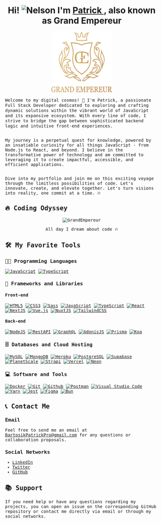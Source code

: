 <h1 align="center">Hi! <img src="https://media.giphy.com/media/hvRJCLFzcasrR4ia7z/giphy.gif" width="30" alt="Nelson"> I'm <a href="https://github.com/nelsonmurua913/" color="white" target="_blank">Patrick </a>, also known as Grand Empereur</h1>

<p align="center">
  <img src="./img/logoGE-principal.svg" alt="GitHub Profile" width="200" height="200">
</p>

<samp>
Welcome to my digital cosmos! 🌌 I'm Patrick, a passionate Full Stack Developer dedicated to exploring and crafting dynamic solutions within the vibrant world of JavaScript and its expansive ecosystem. With every line of code, I strive to bridge the gap between sophisticated backend logic and intuitive front-end experiences.
<br><br>

My journey is a perpetual quest for knowledge, powered by an insatiable curiosity for all things JavaScript - from Node.js to React, and beyond. I believe in the transformative power of technology and am committed to leveraging it to create impactful, accessible, and efficient applications.
<br><br>

Dive into my portfolio and join me on this exciting voyage through the limitless possibilities of code. Let's innovate, create, and elevate together. Let's turn visions into reality, one commit at a time. 🔥
</samp>

## 🔥 Coding Odyssey

<p align="center">
	<img align="center" src="https://github-readme-streak-stats.herokuapp.com?user=GrandEmpereur&theme=tokyonight_duo&hide_border=true" alt="GrandEmpereur" />
  <p align="center"> All day I dream about code 🔥 </p>
</p>

## 🛠️ My Favorite Tools

### 👨‍💻 Programming Languages

<p>
    <a href=""><img alt="JavaScript" src="https://img.shields.io/badge/JavaScript%20-%23F7DF1E.svg?logo=javascript&logoColor=black"></a>
    <a href="#"><img alt="TypeScript" src="https://badges.aleen42.com/src/typescript.svg"></a>
</p>

### 🧰 Frameworks and Libraries

#### Front-end

<p>
    <a href="#"><img alt="HTML5" src="https://img.shields.io/badge/HTML5-%23E34F26.svg?logo=html5&logoColor=white"></a>
    <a href="#"><img alt="CSS3" src="https://img.shields.io/badge/CSS3-%231572B6.svg?logo=css3&logoColor=white"></a>
    <a href="#"><img alt="Sass" src="https://img.shields.io/badge/Sass-CC6699.svg?logo=sass&logoColor=white"></a>
    <a href="#"><img alt="JavaScript" src="https://img.shields.io/badge/JavaScript-%23F7DF1E.svg?logo=javascript&logoColor=black"></a>
    <a href="#"><img alt="TypeScript" src="https://badges.aleen42.com/src/typescript.svg"></a>
    <a href="#"><img alt="React" src="https://badges.aleen42.com/src/react.svg"></a>
    <a href="#"><img alt="NextJS" src="https://img.shields.io/badge/Next.js-%23000000.svg?style=flat&logo=next.js&logoColor=white"></a>
    <a href="#"><img alt="Vue.js" src="https://img.shields.io/badge/Vue.js-%234FC08D.svg?logo=vue.js&logoColor=white"></a>
    <a href="#"><img alt="NuxtJS" src="https://img.shields.io/badge/Nuxt.js-%2300DC82.svg?style=flat&logo=nuxt.js&logoColor=white"></a>
    <a href="#"><img alt="TailwindCSS" src="https://badges.aleen42.com/src/tailwindcss.svg"></a>
</p>

#### Back-end

<p>  
    <a href="#"><img alt="NodeJS" src="https://img.shields.io/badge/Node.js-%2343853D.svg?logo=node.js&logoColor=white"></a>
    <a href="#"><img alt="RestAPI" src="https://img.shields.io/badge/RestAPI-%231572B6.svg?logo=restapi&logoColor=white"></a>
    <a href="#"><img alt="GraphQL" src="https://img.shields.io/badge/GraphQL-%23E10098.svg?logo=graphql&logoColor=white"></a>
    <a href="#"><img alt="AdonisJS" src="https://img.shields.io/badge/AdonisJS-%23FFF.svg?logo=adonisjs&logoColor=black"></a>
    <a href="#"><img alt="Prisma" src="https://img.shields.io/badge/Prisma-%232D3748.svg?logo=prisma&logoColor=white"></a>
    <a href="#"><img alt="Koa" src="https://img.shields.io/badge/Koa-%23333333.svg?logo=koa&logoColor=white"></a>
</p>


### 🗄️ Databases and Cloud Hosting

<p>
    <a href="#"><img alt="MySQL" src="https://img.shields.io/badge/MySQL-%2300f.svg?logo=mysql&logoColor=white"></a>
    <a href="#"><img alt="MongoDB" src="https://img.shields.io/badge/MongoDB-%234ea94b.svg?logo=mongodb&logoColor=white"></a>
    <a href="#"><img alt="Heroku" src="https://img.shields.io/badge/Heroku%20-%23430098.svg?logo=heroku&logoColor=white"></a>
    <a href="#"><img alt="PostgreSQL" src="https://img.shields.io/badge/PostgreSQL-%23336791.svg?logo=postgresql&logoColor=white"></a>
    <a href="#"><img alt="Supabase" src="https://img.shields.io/badge/Supabase-%2343853D.svg?logo=supabase&logoColor=white"></a>
    <a href="#"><img alt="PlanetScale" src="https://img.shields.io/badge/PlanetScale-%23000000.svg?logo=planetscale&logoColor=white"></a>
    <a href="#"><img alt="Strapi" src="https://img.shields.io/badge/Strapi-%238C4BF1.svg?logo=strapi&logoColor=white"></a>
    <a href="#"><img alt="Vercel" src="https://img.shields.io/badge/Vercel-%23000000.svg?logo=vercel&logoColor=white"></a>
    <a href="#"><img alt="Neon" src="https://img.shields.io/badge/Neon-%23000.svg?style=flat&logo=appveyor&logoColor=green"></a>

</p>


### 💻 Software and Tools

<p>
    <a href="#"><img alt="Docker" src="https://badges.aleen42.com/src/docker.svg"></a>
    <a href="#"><img alt="Git" src="https://img.shields.io/badge/Git%20-%23F05033.svg?logo=git&logoColor=white"></a>
    <a href="#"><img alt="Github" src="https://badges.aleen42.com/src/github.svg"></a>
    <a href="#"><img alt="Postman" src="https://img.shields.io/badge/Postman-FF6C37?logo=postman&logoColor=white"></a>
    <a href="#"><img alt="Visual Studio Code" src="https://img.shields.io/badge/Visual%20Studio%20Code-0078d7.svg?logo=visual-studio-code&logoColor=white"></a>
    <a href="#"><img alt="Yarn" src="https://img.shields.io/badge/Yarn-2C8EBB?logo=yarn&logoColor=white"></a>
    <a href="#"><img alt="Jest" src="https://img.shields.io/badge/Jest-C21325?logo=jest&logoColor=white"></a>
    <a href="#"><img alt="Figma" src="https://img.shields.io/badge/Figma-black?logo=figma&logoColor=white"></a>
    <a href="#"><img alt="Bun" src="https://img.shields.io/badge/Bun-black"></a>
</p>

## 📞 Contact Me

### Email
Feel free to send me an email at [BartosikPatrickPro@gmail.com](mailto:BartosikPatrickPro@gmail.com) for any questions or collaboration proposals.

### Social Networks
- [LinkedIn](https://www.linkedin.com/in/patrick-bartosik/)
- [Twitter](https://twitter.com/GEmpereurDev)
- [GitHub](https://github.com/GrandEmpereur)

## 📚 Support
If you need help or have any questions regarding my projects, you can open an issue on the corresponding GitHub repository or contact me directly via email or through my social networks.
